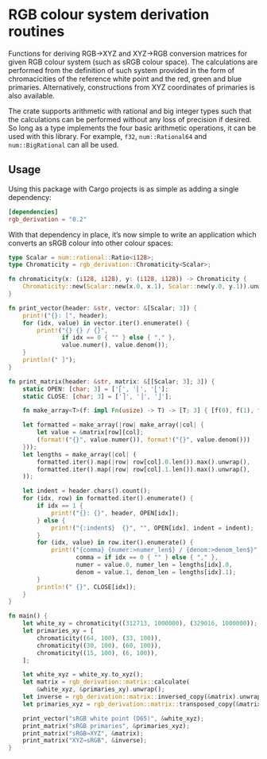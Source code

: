 # RGB colour system derivation routines

Functions for deriving RGB→XYZ and XYZ→RGB conversion matrices for
given RGB colour system (such as sRGB colour space).  The calculations
are performed from the definition of such system provided in the form
of chromacicities of the reference white point and the red, green and
blue primaries.  Alternatively, constructions from XYZ coordinates of
primaries is also available.

The crate supports arithmetic with rational and big integer types such
that the calculations can be performed without any loss of precision
if desired.  So long as a type implements the four basic arithmetic
operations, it can be used with this library.  For example, `f32`,
`num::Rational64` and `num::BigRational` can all be used.


## Usage

Using this package with Cargo projects is as simple as adding a single
dependency:

```toml
[dependencies]
rgb_derivation = "0.2"
```

With that dependency in place, it’s now simple to write an application
which converts an sRGB colour into other colour spaces:


```rust
type Scalar = num::rational::Ratio<i128>;
type Chromaticity = rgb_derivation::Chromaticity<Scalar>;

fn chromaticity(x: (i128, i128), y: (i128, i128)) -> Chromaticity {
    Chromaticity::new(Scalar::new(x.0, x.1), Scalar::new(y.0, y.1)).unwrap()
}

fn print_vector(header: &str, vector: &[Scalar; 3]) {
    print!("{}: [", header);
    for (idx, value) in vector.iter().enumerate() {
        print!("{} {} / {}",
               if idx == 0 { "" } else { "," },
               value.numer(), value.denom());
    }
    println!(" ]");
}

fn print_matrix(header: &str, matrix: &[[Scalar; 3]; 3]) {
    static OPEN: [char; 3] = ['⎡', '⎢', '⎣'];
    static CLOSE: [char; 3] = ['⎤', '⎥', '⎦'];

    fn make_array<T>(f: impl Fn(usize) -> T) -> [T; 3] { [f(0), f(1), f(2)] }

    let formatted = make_array(|row| make_array(|col| {
        let value = &matrix[row][col];
        (format!("{}", value.numer()), format!("{}", value.denom()))
    }));
    let lengths = make_array(|col| (
        formatted.iter().map(|row| row[col].0.len()).max().unwrap(),
        formatted.iter().map(|row| row[col].1.len()).max().unwrap(),
    ));

    let indent = header.chars().count();
    for (idx, row) in formatted.iter().enumerate() {
        if idx == 1 {
            print!("{}: {}", header, OPEN[idx]);
        } else {
            print!("{:indent$}  {}", "", OPEN[idx], indent = indent);
        }
        for (idx, value) in row.iter().enumerate() {
            print!("{comma} {numer:>numer_len$} / {denom:>denom_len$}",
                   comma = if idx == 0 { "" } else { "," },
                   numer = value.0, numer_len = lengths[idx].0,
                   denom = value.1, denom_len = lengths[idx].1);
        }
        println!(" {}", CLOSE[idx]);
    }
}

fn main() {
    let white_xy = chromaticity((312713, 1000000), (329016, 1000000));
    let primaries_xy = [
        chromaticity((64, 100), (33, 100)),
        chromaticity((30, 100), (60, 100)),
        chromaticity((15, 100), (6, 100)),
    ];

    let white_xyz = white_xy.to_xyz();
    let matrix = rgb_derivation::matrix::calculate(
        &white_xyz, &primaries_xy).unwrap();
    let inverse = rgb_derivation::matrix::inversed_copy(&matrix).unwrap();
    let primaries_xyz = rgb_derivation::matrix::transposed_copy(&matrix);

    print_vector("sRGB white point (D65)", &white_xyz);
    print_matrix("sRGB primaries", &primaries_xyz);
    print_matrix("sRGB→XYZ", &matrix);
    print_matrix("XYZ→sRGB", &inverse);
}
```
